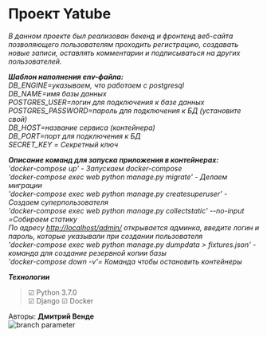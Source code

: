 # Проект Yatube

<i>В данном проекте был реализован бекенд и фронтенд веб-сайта позволяющего пользователям проходить регистрацию, создавать новые записи, оставлять комментарии и подписываться на других пользователей.</i>

<i><b>Шаблон наполнения env-файла:</i></b><br>
<i>
DB_ENGINE=указываем, что работаем с postgresql<br>
DB_NAME=имя базы данных<br>
POSTGRES_USER=логин для подключения к базе данных<br>
POSTGRES_PASSWORD=пароль для подключения к БД (установите свой)<br>
DB_HOST=название сервиса (контейнера)<br>
DB_PORT=порт для подключения к БД<br>
SECRET_KEY = Секретный ключ</i><br>


<i><b>Описание команд для запуска приложения в контейнерах:</i></b><br>
<i>
'docker-compose up' - Запускаем docker-compose<br>
'docker-compose exec web python manage.py migrate' - Делаем миграции<br>
'docker-compose exec web python manage.py createsuperuser' - Создаем суперпользователя<br>
'docker-compose exec web python manage.py collectstatic' --no-input =Собираем статику<br>
По адресу <http://localhost/admin/> открывается админка, введите логин и пароль, которые указывали при создании пользователя<br>
'docker-compose exec web python manage.py dumpdata > fixtures.json' - команда для создание резервной копии базы <br>
'docker-compose down -v'= Команда чтобы остановить контейнеры </i>
</li>
<i><b>Технологии</i></b>
<blockquote>
☑ Python 3.7.0 <br>
☑ Django
☑ Docker
</blockquote>

Авторы:
<b>Дмитрий Венде</b><br>
![branch parameter](https://github.com/Vende1337/yamdb_final/actions/workflows/yamdb_workflow.yml/badge.svg)